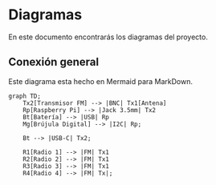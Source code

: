 # Diagramas

En este documento encontrarás los diagramas del proyecto.

## Conexión general
Este diagrama esta hecho en Mermaid para MarkDown.
```mermaid
graph TD;
    Tx2[Transmisor FM] --> |BNC| Tx1[Antena]
    Rp[Raspberry Pi] --> |Jack 3.5mm| Tx2
    Bt[Batería] --> |USB| Rp
    Mg[Brújula Digital] --> |I2C| Rp;

    Bt --> |USB-C| Tx2;

    R1[Radio 1] --> |FM| Tx1
    R2[Radio 2] --> |FM| Tx1
    R3[Radio 3] --> |FM| Tx1
    R4[Radio 4] --> |FM| Tx|;
```